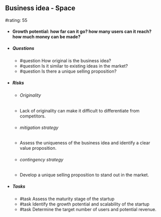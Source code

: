 ## Business idea - Space
#rating: 55
- #### Growth potential: how far can it go? how many users can it reach? how much money can be made?
- ##### Questions
  - #question How original is the business idea?
  - #question Is it similar to existing ideas in the market?
  - #question Is there a unique selling proposition?
- ##### Risks

  - ###### Originality
  - Lack of originality can make it difficult to differentiate from competitors.
  - ###### mitigation strategy
  - Assess the uniqueness of the business idea and identify a clear value proposition.
  - ###### contingency strategy
  - Develop a unique selling proposition to stand out in the market.
- ##### Tasks
  - #task Assess the maturity stage of the startup
  - #task  Identify the growth potential and scalability of the startup
  - #task  Determine the target number of users and potential revenue.


